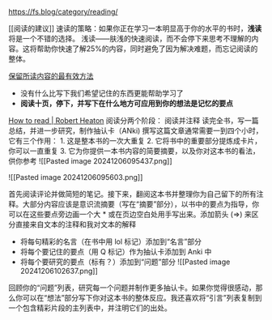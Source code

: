 https://fs.blog/category/reading/

[[阅读的建议]] 
速读的策略：如果你正在学习一本明显高于你的水平的书时，**浅读**将是一个不错的选择。
浅读——肤浅的快速阅读，而不会停下来思考不理解的内容。这将帮助你快速了解25%的内容，同时避免了因为解决难题，而忘记阅读的整体。




[保留所读内容的最有效方法](https://fs.blog/how-to-retain-more-of-what-you-read/)
- 没有什么比写下我们希望记住的东西更能帮助学习了
- **阅读十页，停下，并写下在什么地方可应用到你的想法是记忆的要点** 



[How to read | Robert Heaton](https://robertheaton.com/2018/06/25/how-to-read/)
	阅读分两个阶段：
		阅读并注释
		读完全书，写一篇总结，并进一步研究，制作抽认卡（ANki)
	撰写这篇文章通常需要一到四个小时，它有三个作用：
		1. 这是整本书的一次大重复
		2. 它将书中的重要部分提炼成卡片，你可以一直重复
		3. 它为你提供一本书内容的简要摘要，以及你对这本书的看法，供你参考
![[Pasted image 20241206095437.png]]

![[Pasted image 20241206095603.png]]

首先阅读评论并做简短的笔记。接下来，翻阅这本书并整理你为自己留下的所有注释。大部分内容应该是意识流摘要（写在“摘要”部分），以书中的要点为指导，你可以在这些要点旁边画一个大 * 或在页边空白处用手写出来。添加箭头 (=>) 来区分直接来自文本的注释和我对文本的解释

- 将每句精彩的名言（在书中用 lol 标记）添加到“名言”部分
- 将每个要记住的要点（用 Q 标记）作为抽认卡添加到 Anki 中
- 将每个要研究的要点（标有？）添加到“问题”部分
![[Pasted image 20241206102637.png]]

回顾你的“问题”列表，研究每一个问题并制作更多抽认卡。如果你觉得很感动，那么你可以在“想法”部分写下你对这本书的整体反应。我还喜欢将“引言”列表复制到一个包含精彩片段的主列表中，并注明它们的出处。












